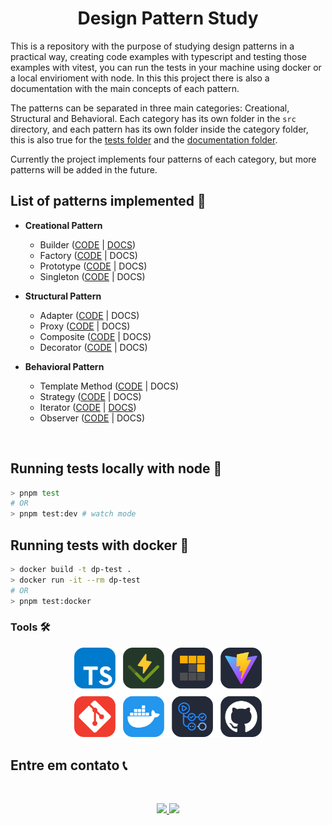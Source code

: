 <h1 align="center"> Design Pattern Study </h1>

This is a repository with the purpose of studying design patterns in a practical way, creating code examples with typescript and testing those examples with vitest, you can run the tests in your machine using docker or a local envirioment with node. In this this project there is also a documentation with the main concepts of each pattern.

The patterns can be separated in three main categories: Creational, Structural and Behavioral. Each category has its own folder in the `src` directory, and each pattern has its own folder inside the category folder, this is also true for the [tests folder](./tests/) and the [documentation folder](./docs/).

Currently the project implements four patterns of each category, but more patterns will be added in the future.

## List of patterns implemented 📜

-   **Creational Pattern**

    -   Builder ([CODE](./src/creational/builder) | [DOCS](./docs/builder.md))
    -   Factory ([CODE](./src/creational/factory) | DOCS)
    -   Prototype ([CODE](./src/creational/prototype) | DOCS)
    -   Singleton ([CODE](./src/creational/singleton) | DOCS)

-   **Structural Pattern**

    -   Adapter ([CODE](./src/structural/adapter) | DOCS)
    -   Proxy ([CODE](./src/structural/proxy) | DOCS)
    -   Composite ([CODE](./src/structural/composite) | DOCS)
    -   Decorator ([CODE](./src/structural/decorator) | DOCS)

-   **Behavioral Pattern**

    -   Template Method ([CODE](./src/behavioral/template-method) | DOCS)
    -   Strategy ([CODE](./src/behavioral/strategy) | DOCS)
    -   Iterator ([CODE](./src/behavioral/iterator) | [DOCS](./docs/iterator.md))
    -   Observer ([CODE](./src/behavioral/observer) | DOCS)

<br />

## Running tests locally with node 🧪

```bash
> pnpm test
# OR
> pnpm test:dev # watch mode
```

## Running tests with docker 🐳

```bash
> docker build -t dp-test .
> docker run -it --rm dp-test
# OR
> pnpm test:docker
```

### Tools 🛠

<p align="center">
<img src="./assets/tools-grid.svg" width="300px" />
</p>

## Entre em contato 📞

<br>

<p align="center">
<a href="https://www.linkedin.com/in/luis-felipe-vanin-martins-5a5b38215">
<img src="https://img.shields.io/badge/-LinkedIn-black.svg?style=for-the-badge&logo=linkedin&colorB=blue">
</a>
<a href="mailto:luisfvanin2@gmail.com">
<img src="https://img.shields.io/badge/Gmail:%20luisfvanin2@gmail.com-D14836?style=for-the-badge&logo=gmail&logoColor=white">
</a>
